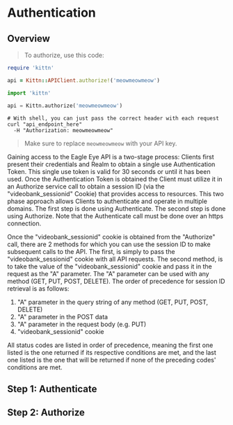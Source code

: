 # Authentication

## Overview

> To authorize, use this code:

```ruby
require 'kittn'

api = Kittn::APIClient.authorize!('meowmeowmeow')
```

```python
import 'kittn'

api = Kittn.authorize('meowmeowmeow')
```

```shell
# With shell, you can just pass the correct header with each request
curl "api_endpoint_here"
  -H "Authorization: meowmeowmeow"
```

> Make sure to replace `meowmeowmeow` with your API key.


Gaining access to the Eagle Eye API is a two-stage process: Clients first present their credentials and Realm to obtain a single use Authentication Token. This single use token is valid for 30 seconds or until it has been used. Once the Authentication Token is obtained the Client must utilize it in an Authorize service call to obtain a session ID (via the "videobank_sessionid" Cookie) that provides access to resources. This two phase approach allows Clients to authenticate and operate in multiple domains. The first step is done using Authenticate. The second step is done using Authorize. Note that the Authenticate call must be done over an https connection.

Once the "videobank_sessionid" cookie is obtained from the "Authorize" call, there are 2 methods for which you can use the session ID to make subsequent calls to the API. The first, is simply to pass the "videobank_sessionid" cookie with all API requests. The second method, is to take the value of the "videobank_sessionid" cookie and pass it in the request as the "A" parameter. The "A" parameter can be used with any method (GET, PUT, POST, DELETE). The order of precedence for session ID retrieval is as follows:

1. "A" parameter in the query string of any method (GET, PUT, POST, DELETE)
2. "A" parameter in the POST data
3. "A" parameter in the request body (e.g. PUT)
4. "videobank_sessionid" cookie

All status codes are listed in order of precedence, meaning the first one listed is the one returned if its respective conditions are met, and the last one listed is the one that will be returned if none of the preceding codes' conditions are met.

## Step 1: Authenticate

## Step 2: Authorize